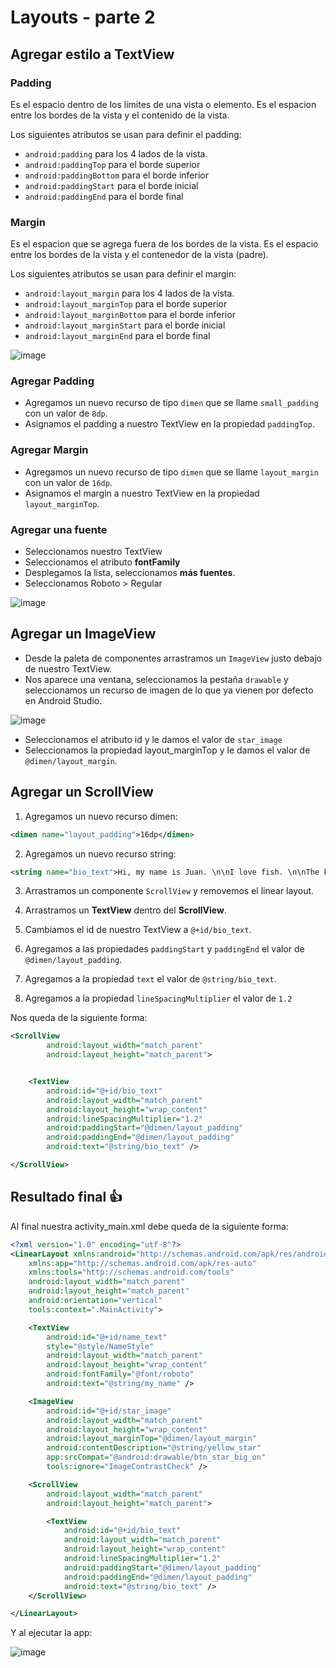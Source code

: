 # Layouts - parte 2

## Agregar estilo a TextView

### Padding

Es el espacio dentro de los límites de una vista o elemento. Es el espacion entre los bordes de la vista y el contenido de la vista.

Los siguientes atributos se usan para definir el padding:

* `android:padding` para los 4 lados de la vista.
* `android:paddingTop` para el borde superior
* `android:paddingBottom` para el borde inferior
* `android:paddingStart` para el borde inicial
* `android:paddingEnd` para el borde final

### Margin

Es el espacion que se agrega fuera de los bordes de la vista. Es el espacio entre los bordes de la vista y el contenedor de la vista (padre).

Los siguientes atributos se usan para definir el margin:

* `android:layout_margin` para los 4 lados de la vista.
* `android:layout_marginTop` para el borde superior
* `android:layout_marginBottom` para el borde inferior
* `android:layout_marginStart` para el borde inicial
* `android:layout_marginEnd` para el borde final

![image](./images/img20.png)

### Agregar Padding

* Agregamos un nuevo recurso de tipo `dimen` que se llame `small_padding` con un valor de `8dp`.
* Asignamos el padding a nuestro TextView en la propiedad `paddingTop`.

### Agregar Margin

* Agregamos un nuevo recurso de tipo `dimen` que se llame `layout_margin` con un valor de `16dp`.
* Asignamos el margin a nuestro TextView en la propiedad `layout_marginTop`.

### Agregar una fuente

* Seleccionamos nuestro TextView
* Seleccionamos el atributo **fontFamily**
* Desplegamos la lista, seleccionamos **más fuentes**.
* Seleccionamos Roboto > Regular

![image](./images/img21.png)

## Agregar un ImageView

* Desde la paleta de componentes arrastramos un `ImageView` justo debajo de nuestro TextView.
* Nos aparece una ventana, seleccionamos la pestaña `drawable` y seleccionamos un recurso de imagen de lo que ya vienen por defecto en Android Studio.

![image](./images/img22.png)

* Seleccionamos el atributo id y le damos el valor de `star_image`
* Seleccionamos la propiedad layout_marginTop y le damos el valor de `@dimen/layout_margin`.

## Agregar un ScrollView

1. Agregamos un nuevo recurso dimen:

```xml
<dimen name="layout_padding">16dp</dimen>
```

2. Agregamos un nuevo recurso string:

```xml
<string name="bio_text">Hi, my name is Juan. \n\nI love fish. \n\nThe kind that is alive and swims around in an aquarium or river, or a lake, and definitely the ocean. \nFun fact is that I have several aquariums and also a river. \n\nI like eating fish, too. Raw fish. Grilled fish. Smoked fish. Poached fish - not so much. \nAnd sometimes I even go fishing. \nAnd even less sometimes, I actually catch something. \n\nOnce, when I was camping in Canada, and very hungry, I even caught a large salmon with my hands. \n\nI\'ll be happy to teach you how to make your own aquarium. \nYou should ask someone else about fishing, though.\n\n</string>
```

3. Arrastramos un componente `ScrollView` y removemos el linear layout.

4. Arrastramos un **TextView** dentro del **ScrollView**.

5. Cambiamos el id de nuestro TextView a `@+id/bio_text`.

6. Agregamos a las propiedades `paddingStart` y `paddingEnd` el valor de `@dimen/layout_padding`.

7. Agregamos a la propiedad `text` el valor de `@string/bio_text`.

8. Agregamos a la propiedad `lineSpacingMultiplier` el valor de `1.2`

Nos queda de la siguiente forma:

```xml
<ScrollView
        android:layout_width="match_parent"
        android:layout_height="match_parent">


    <TextView
        android:id="@+id/bio_text"
        android:layout_width="match_parent"
        android:layout_height="wrap_content"
        android:lineSpacingMultiplier="1.2"
        android:paddingStart="@dimen/layout_padding"
        android:paddingEnd="@dimen/layout_padding"
        android:text="@string/bio_text" />

</ScrollView>

```

## Resultado final 👍

Al final nuestra activity_main.xml debe queda de la siguiente forma:

```xml
<?xml version="1.0" encoding="utf-8"?>
<LinearLayout xmlns:android="http://schemas.android.com/apk/res/android"
    xmlns:app="http://schemas.android.com/apk/res-auto"
    xmlns:tools="http://schemas.android.com/tools"
    android:layout_width="match_parent"
    android:layout_height="match_parent"
    android:orientation="vertical"
    tools:context=".MainActivity">

    <TextView
        android:id="@+id/name_text"
        style="@style/NameStyle"
        android:layout_width="match_parent"
        android:layout_height="wrap_content"
        android:fontFamily="@font/roboto"
        android:text="@string/my_name" />

    <ImageView
        android:id="@+id/star_image"
        android:layout_width="match_parent"
        android:layout_height="wrap_content"
        android:layout_marginTop="@dimen/layout_margin"
        android:contentDescription="@string/yellow_star"
        app:srcCompat="@android:drawable/btn_star_big_on"
        tools:ignore="ImageContrastCheck" />

    <ScrollView
        android:layout_width="match_parent"
        android:layout_height="match_parent">

        <TextView
            android:id="@+id/bio_text"
            android:layout_width="match_parent"
            android:layout_height="wrap_content"
            android:lineSpacingMultiplier="1.2"
            android:paddingStart="@dimen/layout_padding"
            android:paddingEnd="@dimen/layout_padding"
            android:text="@string/bio_text" />
    </ScrollView>

</LinearLayout>
```

Y al ejecutar la app:

![image](./images/img23.png)
